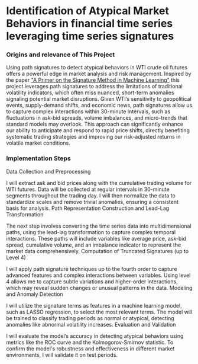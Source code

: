 # Identification of Atypical Market Behaviors in financial time series leveraging time series signatures


### Origins and relevance of This Project
Using path signatures to detect atypical behaviors in WTI crude oil futures offers a powerful edge in market analysis and risk management. Inspired by the paper ["A Primer on the Signature Method in Machine Learning"](https://arxiv.org/pdf/1603.03788) this project leverages path signatures to address the limitations of traditional volatility indicators, which often miss nuanced, short-term anomalies signaling potential market disruptions. Given WTI’s sensitivity to geopolitical events, supply-demand shifts, and economic news, path signatures allow us to capture complex interactions within 30-minute intervals, such as fluctuations in ask-bid spreads, volume imbalances, and micro-trends that standard models may overlook. This approach can significantly enhance our ability to anticipate and respond to rapid price shifts, directly benefiting systematic trading strategies and improving our risk-adjusted returns in volatile market conditions.

### Implementation Steps
Data Collection and Preprocessing

I will extract ask and bid prices along with the cumulative trading volume for WTI futures. Data will be collected at regular intervals in 30-minute segments throughout the trading day.
I will then normalize the data to standardize scales and remove trivial anomalies, ensuring a consistent basis for analysis.
Path Representation Construction and Lead-Lag Transformation

The next step involves converting the time series data into multidimensional paths, using the lead-lag transformation to capture complex temporal interactions.
These paths will include variables like average price, ask-bid spread, cumulative volume, and an imbalance indicator to represent the market data comprehensively.
Computation of Truncated Signatures (up to Level 4)

I will apply path signature techniques up to the fourth order to capture advanced features and complex interactions between variables.
Using level 4 allows me to capture subtle variations and higher-order interactions, which may reveal sudden changes or unusual patterns in the data.
Modeling and Anomaly Detection

I will utilize the signature terms as features in a machine learning model, such as LASSO regression, to select the most relevant terms.
The model will be trained to classify trading periods as normal or atypical, detecting anomalies like abnormal volatility increases.
Evaluation and Validation

I will evaluate the model’s accuracy in detecting atypical behaviors using metrics like the ROC curve and the Kolmogorov-Smirnov statistic.
To confirm the model's robustness and effectiveness in different market environments, I will validate it on test periods.

